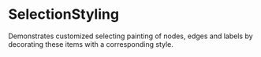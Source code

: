 # SelectionStyling

Demonstrates customized selecting painting of nodes, edges and labels by decorating these items with a corresponding style.
